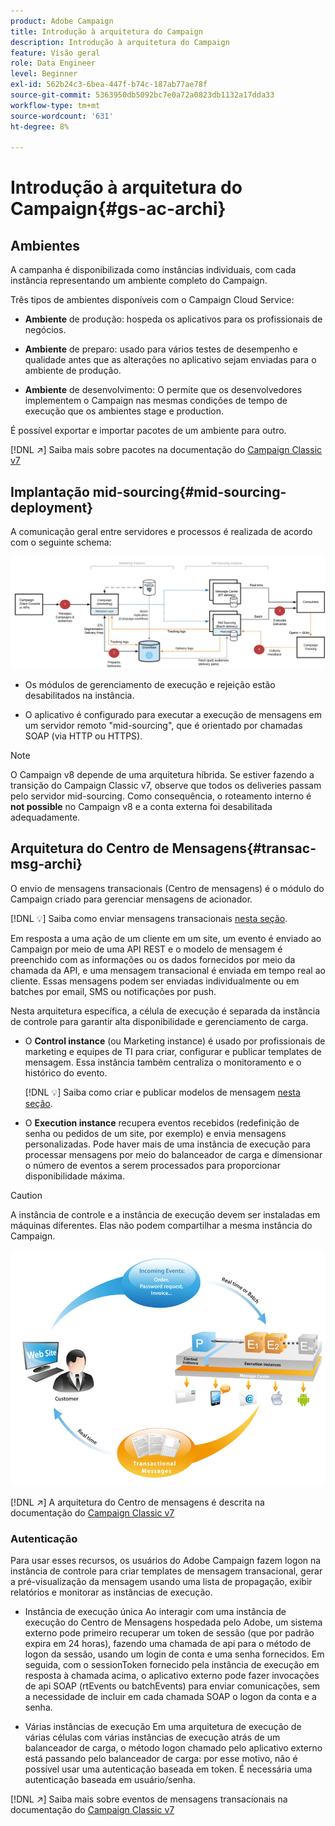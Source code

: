 ```yaml
---
product: Adobe Campaign
title: Introdução à arquitetura do Campaign
description: Introdução à arquitetura do Campaign
feature: Visão geral
role: Data Engineer
level: Beginner
exl-id: 562b24c3-6bea-447f-b74c-187ab77ae78f
source-git-commit: 5363950db5092bc7e0a72a0823db1132a17dda33
workflow-type: tm+mt
source-wordcount: '631'
ht-degree: 8%

---
```


# Introdução à arquitetura do Campaign{#gs-ac-archi}

## Ambientes

A campanha é disponibilizada como instâncias individuais, com cada instância representando um ambiente completo do Campaign.

Três tipos de ambientes disponíveis com o Campaign Cloud Service:

* **Ambiente** de produção: hospeda os aplicativos para os profissionais de negócios.

* **Ambiente** de preparo: usado para vários testes de desempenho e qualidade antes que as alterações no aplicativo sejam enviadas para o ambiente de produção.

* **Ambiente** de desenvolvimento: O permite que os desenvolvedores implementem o Campaign nas mesmas condições de tempo de execução que os ambientes stage e production.

É possível exportar e importar pacotes de um ambiente para outro.

[!DNL :arrow_upper_right:] Saiba mais sobre pacotes na documentação do  [Campaign Classic v7](https://experienceleague.adobe.com/docs/campaign-classic/using/getting-started/administration-basics/working-with-data-packages.html)

## Implantação mid-sourcing{#mid-sourcing-deployment}

A comunicação geral entre servidores e processos é realizada de acordo com o seguinte schema:

![](assets/architecture.png)

* Os módulos de gerenciamento de execução e rejeição estão desabilitados na instância.

* O aplicativo é configurado para executar a execução de mensagens em um servidor remoto &quot;mid-sourcing&quot;, que é orientado por chamadas SOAP (via HTTP ou HTTPS).

>[!NOTE]
>
> O Campaign v8 depende de uma arquitetura híbrida. Se estiver fazendo a transição do Campaign Classic v7, observe que todos os deliveries passam pelo servidor mid-sourcing.
> Como consequência, o roteamento interno é **not possible** no Campaign v8 e a conta externa foi desabilitada adequadamente.

## Arquitetura do Centro de Mensagens{#transac-msg-archi}

O envio de mensagens transacionais (Centro de mensagens) é o módulo do Campaign criado para gerenciar mensagens de acionador.

[!DNL :bulb:] Saiba como enviar mensagens transacionais  [nesta seção](../send/transactional.md).

Em resposta a uma ação de um cliente em um site, um evento é enviado ao Campaign por meio de uma API REST e o modelo de mensagem é preenchido com as informações ou os dados fornecidos por meio da chamada da API, e uma mensagem transacional é enviada em tempo real ao cliente. Essas mensagens podem ser enviadas individualmente ou em batches por email, SMS ou notificações por push.

Nesta arquitetura específica, a célula de execução é separada da instância de controle para garantir alta disponibilidade e gerenciamento de carga.

* O **Control instance** (ou Marketing instance) é usado por profissionais de marketing e equipes de TI para criar, configurar e publicar templates de mensagem. Essa instância também centraliza o monitoramento e o histórico do evento.

   [!DNL :bulb:] Saiba como criar e publicar modelos de mensagem  [nesta seção](../send/transactional.md).

* O **Execution instance** recupera eventos recebidos (redefinição de senha ou pedidos de um site, por exemplo) e envia mensagens personalizadas. Pode haver mais de uma instância de execução para processar mensagens por meio do balanceador de carga e dimensionar o número de eventos a serem processados para proporcionar disponibilidade máxima.

>[!CAUTION]
>
>A instância de controle e a instância de execução devem ser instaladas em máquinas diferentes. Elas não podem compartilhar a mesma instância do Campaign.

![](assets/messagecenter_diagram.png)

[!DNL :arrow_upper_right:] A arquitetura do Centro de mensagens é descrita na documentação do  [Campaign Classic v7](https://experienceleague.adobe.com/docs/campaign-classic/using/transactional-messaging/introduction/transactional-messaging-architecture.html?lang=en#transactional-messaging)

### Autenticação

Para usar esses recursos, os usuários do Adobe Campaign fazem logon na instância de controle para criar templates de mensagem transacional, gerar a pré-visualização da mensagem usando uma lista de propagação, exibir relatórios e monitorar as instâncias de execução.

* Instância de execução única
Ao interagir com uma instância de execução do Centro de Mensagens hospedada pelo Adobe, um sistema externo pode primeiro recuperar um token de sessão (que por padrão expira em 24 horas), fazendo uma chamada de api para o método de logon da sessão, usando um login de conta e uma senha fornecidos.
Em seguida, com o sessionToken fornecido pela instância de execução em resposta à chamada acima, o aplicativo externo pode fazer invocações de api SOAP (rtEvents ou batchEvents) para enviar comunicações, sem a necessidade de incluir em cada chamada SOAP o logon da conta e a senha.

* Várias instâncias de execução
Em uma arquitetura de execução de várias células com várias instâncias de execução atrás de um balanceador de carga, o método logon chamado pelo aplicativo externo está passando pelo balanceador de carga: por esse motivo, não é possível usar uma autenticação baseada em token. É necessária uma autenticação baseada em usuário/senha.

[!DNL :arrow_upper_right:] Saiba mais sobre eventos de mensagens transacionais na documentação do  [Campaign Classic v7](https://experienceleague.adobe.com/docs/campaign-classic/using/transactional-messaging/introduction/event-description.html?lang=en#about-transactional-messaging-datamodel)